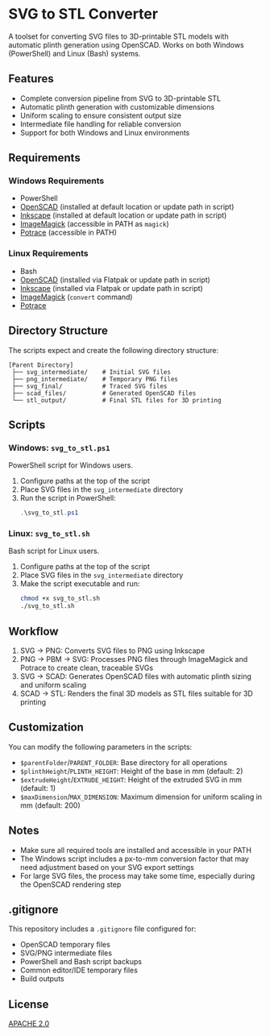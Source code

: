 # SVG to STL Converter

A toolset for converting SVG files to 3D-printable STL models with automatic plinth generation using OpenSCAD. Works on both Windows (PowerShell) and Linux (Bash) systems.

## Features

- Complete conversion pipeline from SVG to 3D-printable STL
- Automatic plinth generation with customizable dimensions
- Uniform scaling to ensure consistent output size
- Intermediate file handling for reliable conversion
- Support for both Windows and Linux environments

## Requirements

### Windows Requirements
- PowerShell
- [OpenSCAD](https://openscad.org/) (installed at default location or update path in script)
- [Inkscape](https://inkscape.org/) (installed at default location or update path in script)
- [ImageMagick](https://imagemagick.org/) (accessible in PATH as `magick`)
- [Potrace](http://potrace.sourceforge.net/) (accessible in PATH)

### Linux Requirements
- Bash
- [OpenSCAD](https://openscad.org/) (installed via Flatpak or update path in script)
- [Inkscape](https://inkscape.org/) (installed via Flatpak or update path in script)
- [ImageMagick](https://imagemagick.org/) (`convert` command)
- [Potrace](http://potrace.sourceforge.net/)

## Directory Structure

The scripts expect and create the following directory structure:

```
[Parent Directory]
 ├── svg_intermediate/    # Initial SVG files
 ├── png_intermediate/    # Temporary PNG files
 ├── svg_final/           # Traced SVG files
 ├── scad_files/          # Generated OpenSCAD files
 └── stl_output/          # Final STL files for 3D printing
```

## Scripts

### Windows: `svg_to_stl.ps1`

PowerShell script for Windows users.

1. Configure paths at the top of the script
2. Place SVG files in the `svg_intermediate` directory
3. Run the script in PowerShell:
   ```powershell
   .\svg_to_stl.ps1
   ```

### Linux: `svg_to_stl.sh`

Bash script for Linux users.

1. Configure paths at the top of the script
2. Place SVG files in the `svg_intermediate` directory
3. Make the script executable and run:
   ```bash
   chmod +x svg_to_stl.sh
   ./svg_to_stl.sh
   ```

## Workflow

1. SVG → PNG: Converts SVG files to PNG using Inkscape
2. PNG → PBM → SVG: Processes PNG files through ImageMagick and Potrace to create clean, traceable SVGs
3. SVG → SCAD: Generates OpenSCAD files with automatic plinth sizing and uniform scaling
4. SCAD → STL: Renders the final 3D models as STL files suitable for 3D printing

## Customization

You can modify the following parameters in the scripts:

- `$parentFolder`/`PARENT_FOLDER`: Base directory for all operations
- `$plinthHeight`/`PLINTH_HEIGHT`: Height of the base in mm (default: 2)
- `$extrudeHeight`/`EXTRUDE_HEIGHT`: Height of the extruded SVG in mm (default: 1)
- `$maxDimension`/`MAX_DIMENSION`: Maximum dimension for uniform scaling in mm (default: 200)

## Notes

- Make sure all required tools are installed and accessible in your PATH
- The Windows script includes a px-to-mm conversion factor that may need adjustment based on your SVG export settings
- For large SVG files, the process may take some time, especially during the OpenSCAD rendering step

## .gitignore

This repository includes a `.gitignore` file configured for:
- OpenSCAD temporary files
- SVG/PNG intermediate files
- PowerShell and Bash script backups
- Common editor/IDE temporary files
- Build outputs

## License

[APACHE 2.0](LICENSE)